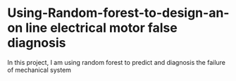 # Using-Random-forest-to-design-an-on line electrical motor false diagnosis
In this project, I am using random forest to predict and diagnosis the failure of mechanical system
